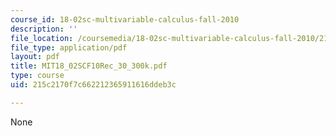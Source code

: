 ```yaml
---
course_id: 18-02sc-multivariable-calculus-fall-2010
description: ''
file_location: /coursemedia/18-02sc-multivariable-calculus-fall-2010/215c2170f7c662212365911616ddeb3c_MIT18_02SCF10Rec_30_300k.pdf
file_type: application/pdf
layout: pdf
title: MIT18_02SCF10Rec_30_300k.pdf
type: course
uid: 215c2170f7c662212365911616ddeb3c

---
```

None